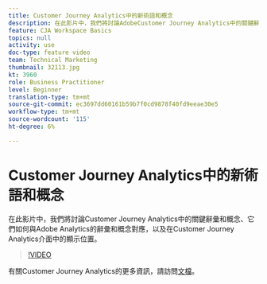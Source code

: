 ```yaml
---
title: Customer Journey Analytics中的新術語和概念
description: 在此影片中，我們將討論AdobeCustomer Journey Analytics中的關鍵辭彙和概念、它們如何對應Adobe Analytics的辭彙和概念，以及它們在Customer Journey Analytics介面中的顯示位置。
feature: CJA Workspace Basics
topics: null
activity: use
doc-type: feature video
team: Technical Marketing
thumbnail: 32113.jpg
kt: 3960
role: Business Practitioner
level: Beginner
translation-type: tm+mt
source-git-commit: ec3697dd60161b59b7f0cd9878f40fd9eeae30e5
workflow-type: tm+mt
source-wordcount: '115'
ht-degree: 6%

---
```



# Customer Journey Analytics中的新術語和概念

在此影片中，我們將討論Customer Journey Analytics中的關鍵辭彙和概念、它們如何與Adobe Analytics的辭彙和概念對應，以及在Customer Journey Analytics介面中的顯示位置。

>[!VIDEO](https://video.tv.adobe.com/v/32113/?quality=12)

有關Customer Journey Analytics的更多資訊，請訪問[文檔](https://docs.adobe.com/content/help/zh-Hant/analytics-platform/using/cja-landing.html)。
